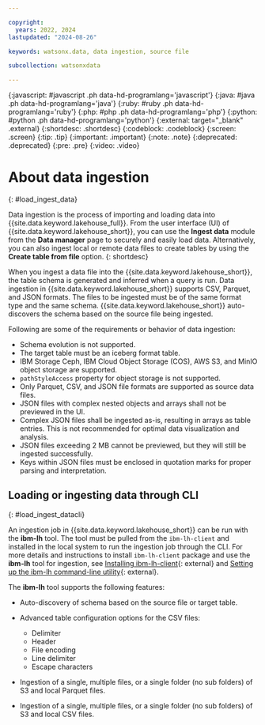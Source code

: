 ```yaml
---

copyright:
  years: 2022, 2024
lastupdated: "2024-08-26"

keywords: watsonx.data, data ingestion, source file

subcollection: watsonxdata

---
```


{:javascript: #javascript .ph data-hd-programlang='javascript'}
{:java: #java .ph data-hd-programlang='java'}
{:ruby: #ruby .ph data-hd-programlang='ruby'}
{:php: #php .ph data-hd-programlang='php'}
{:python: #python .ph data-hd-programlang='python'}
{:external: target="_blank" .external}
{:shortdesc: .shortdesc}
{:codeblock: .codeblock}
{:screen: .screen}
{:tip: .tip}
{:important: .important}
{:note: .note}
{:deprecated: .deprecated}
{:pre: .pre}
{:video: .video}

# About data ingestion
{: #load_ingest_data}

Data ingestion is the process of importing and loading data into {{site.data.keyword.lakehouse_full}}. From the user interface (UI) of {{site.data.keyword.lakehouse_short}}, you can use the **Ingest data** module from the **Data manager** page to securely and easily load data. Alternatively, you can also ingest local or remote data files to create tables by using the **Create table from file** option.
{: shortdesc}

When you ingest a data file into the {{site.data.keyword.lakehouse_short}}, the table schema is generated and inferred when a query is run.
Data ingestion in {{site.data.keyword.lakehouse_short}} supports CSV, Parquet, and JSON formats. The files to be ingested must be of the same format type and the same schema. {{site.data.keyword.lakehouse_short}} auto-discovers the schema based on the source file being ingested.

Following are some of the requirements or behavior of data ingestion:

* Schema evolution is not supported.
* The target table must be an iceberg format table.
* IBM Storage Ceph, IBM Cloud Object Storage (COS), AWS S3, and MinIO object storage are supported.
* `pathStyleAccess` property for object storage is not supported.
* Only Parquet, CSV, and JSON file formats are supported as source data files.
* JSON files with complex nested objects and arrays shall not be previewed in the UI.
* Complex JSON files shall be ingested as-is, resulting in arrays as table entries. This is not recommended for optimal data visualization and analysis.
* JSON files exceeding 2 MB cannot be previewed, but they will still be ingested successfully.
* Keys within JSON files must be enclosed in quotation marks for proper parsing and interpretation.

## Loading or ingesting data through CLI
{: #load_ingest_datacli}

An ingestion job in {{site.data.keyword.lakehouse_short}} can be run with the **ibm-lh** tool. The tool must be pulled from the `ibm-lh-client` and installed in the local system to run the ingestion job through the CLI. For more details and instructions to install `ibm-lh-client` package and use the **ibm-lh** tool for ingestion, see [Installing ibm-lh-client](https://www.ibm.com/docs/en/watsonxdata/1.1.x?topic=package-installing-lh-client){: external} and [Setting up the ibm-lh command-line utility](https://www.ibm.com/docs/en/watsonxdata/1.1.x?topic=utilities-setting-up-lh-cli-utility){: external}.

The **ibm-lh** tool supports the following features:

- Auto-discovery of schema based on the source file or target table.
- Advanced table configuration options for the CSV files:

   * Delimiter
   * Header
   * File encoding
   * Line delimiter
   * Escape characters

- Ingestion of a single, multiple files, or a single folder (no sub folders) of S3 and local Parquet files.
- Ingestion of a single, multiple files, or a single folder (no sub folders) of S3 and local CSV files.
